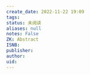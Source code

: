 ```yaml
---
create_date: 2022-11-22 19:09
tags: 
status: 未阅读
aliases: null
notes: False
ZK: Abstract
ISNB: 
publisher: 
author: 
uid: 
---
```


